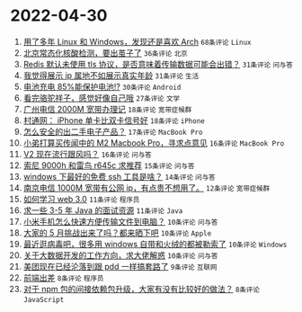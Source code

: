 # 2022-04-30

1. [用了多年 Linux 和 Windows，发现还是喜欢 Arch](https://www.v2ex.com/t/850164) `68条评论` `Linux`
1. [北京常态化核酸检测，要出茧子了](https://www.v2ex.com/t/850183) `36条评论` `北京`
1. [Redis 默认未使用 tls 协议，是否意味着传输数据可能会出错？](https://www.v2ex.com/t/850179) `31条评论` `问与答`
1. [我觉得展示 ip 属地不如展示真实年龄](https://www.v2ex.com/t/850202) `31条评论` `生活`
1. [电池充电 85%能保护电池!?](https://www.v2ex.com/t/850189) `30条评论` `Android`
1. [看完骆驼祥子，感觉好像自己哦](https://www.v2ex.com/t/850169) `27条评论` `文学`
1. [广州电信 2000M 宽带办理记](https://www.v2ex.com/t/850195) `18条评论` `宽带症候群`
1. [村通网： iPhone 单卡比双卡信号好](https://www.v2ex.com/t/850157) `18条评论` `iPhone`
1. [怎么安全的出二手电子产品？](https://www.v2ex.com/t/850203) `17条评论` `MacBook Pro`
1. [小弟打算买传闻中的 M2 Macbook Pro，寻求点意见](https://www.v2ex.com/t/850198) `16条评论` `MacBook Pro`
1. [V2 现在流行跟风吗？](https://www.v2ex.com/t/850190) `16条评论` `问与答`
1. [索尼 9000h 和雷鸟 r645c 求推荐](https://www.v2ex.com/t/850182) `15条评论` `问与答`
1. [windows 下最好的免费 ssh 工具是啥？](https://www.v2ex.com/t/850220) `14条评论` `问与答`
1. [南京电信 1000M 宽带有公网 ip，有点贵不想用了。](https://www.v2ex.com/t/850211) `12条评论` `宽带症候群`
1. [如何学习 web 3.0](https://www.v2ex.com/t/850160) `11条评论` `程序员`
1. [求一些 3-5 年 Java 的面试资源](https://www.v2ex.com/t/850159) `11条评论` `Java`
1. [小米手机怎么快速方便传输文件到电脑？](https://www.v2ex.com/t/850221) `10条评论` `问与答`
1. [大家的 5 月挑战出来了吗？都来晒下吧](https://www.v2ex.com/t/850216) `10条评论` `Apple`
1. [最近逛病毒吧，很多用 windows 自带和火绒的都被勒索了](https://www.v2ex.com/t/850215) `10条评论` `Windows`
1. [关于大数据开发的工作方向，求大佬解惑](https://www.v2ex.com/t/850167) `10条评论` `问与答`
1. [美团现在已经沦落到跟 pdd 一样搞套路了](https://www.v2ex.com/t/850188) `9条评论` `互联网`
1. [前端出差](https://www.v2ex.com/t/850213) `8条评论` `程序员`
1. [对于 npm 包的间接依赖包升级，大家有没有比较好的做法？](https://www.v2ex.com/t/850177) `8条评论` `JavaScript`
